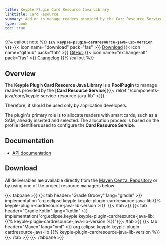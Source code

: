 ```yaml
---
title: Keyple Plugin Card Resource Java Library
linktitle: Card Resource
summary: Add-on to manage readers provided by the Card Resource Service.
type: book
toc: true
---
```


{{% callout note %}}
**`{{% keyple-plugin-cardresource-java-lib-version %}}`**
<span class="component-metadata">{{< icon name="download" pack="fas" >}} [Download](#download)</span>
<span class="component-metadata">{{< icon name="github" pack="fab" >}} 
[GitHub](https://github.com/eclipse/keyple-plugin-cardresource-java-lib/)</span>
<span class="component-metadata">{{< icon name="exchange-alt" pack="fas" >}} 
[Changelog](https://github.com/eclipse/keyple-plugin-cardresource-java-lib/blob/main/CHANGELOG.md)</span>
{{% /callout %}}

## Overview

The **Keyple Plugin Card Resource Java Library** is a **PoolPlugin** to manage readers provided by the 
[**Card Resource Service**]({{< relref "/components-java/core/keyple-service-resource-java-lib" >}}).

Therefore, it should be used only by application developers.

The plugin's primary role is to allocate readers with smart cards, such as a SAM, already inserted and selected. 
The allocation process is based on the profile identifiers used to configure the **Card Resource Service**.

## Documentation

* [API documentation](https://eclipse.github.io/keyple-plugin-cardresource-java-lib)

## Download

All deliverables are available directly from the 
[Maven Central Repository](https://central.sonatype.dev/search?q=keyple-plugin-cardresource-java-lib) or by using one 
of the project resource managers below:

{{< tabpane >}}
{{< tab header="Gradle Groovy" lang="gradle" >}}
implementation 'org.eclipse.keyple:keyple-plugin-cardresource-java-lib:{{% keyple-plugin-cardresource-java-lib-version %}}'
{{< /tab >}}
{{< tab header="Gradle Kotlin" lang="kotlin" >}}
implementation("org.eclipse.keyple:keyple-plugin-cardresource-java-lib:{{% keyple-plugin-cardresource-java-lib-version %}}"){{< /tab >}}
{{< tab header="Maven" lang="xml" >}}
<dependency>
  <groupId>org.eclipse.keyple</groupId>
  <artifactId>keyple-plugin-cardresource-java-lib</artifactId>
  <version>{{% keyple-plugin-cardresource-java-lib-version %}}</version>
</dependency>
{{< /tab >}}
{{< /tabpane >}}